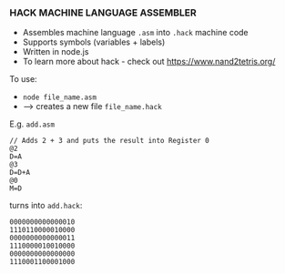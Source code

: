 ### HACK MACHINE LANGUAGE ASSEMBLER
* Assembles machine language `.asm` into `.hack` machine code
* Supports symbols (variables + labels)
* Written in node.js
* To learn more about hack - check out https://www.nand2tetris.org/

To use:
* `node file_name.asm`
* --> creates a new file `file_name.hack`

E.g. `add.asm`

```
// Adds 2 + 3 and puts the result into Register 0
@2
D=A
@3
D=D+A
@0
M=D
```

turns into `add.hack`:
```
0000000000000010
1110110000010000
0000000000000011
1110000010010000
0000000000000000
1110001100001000
```

